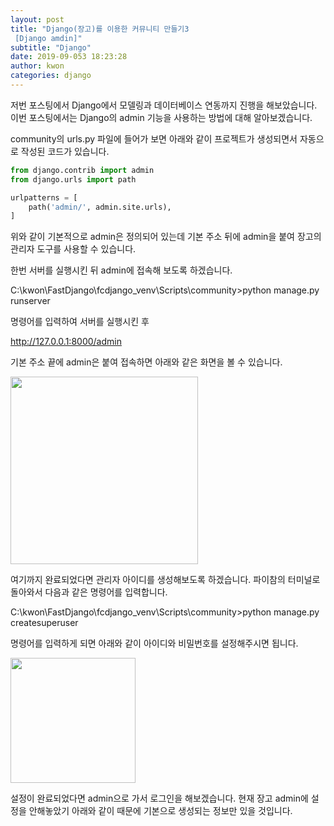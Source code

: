 ```yaml
---
layout: post
title: "Django(장고)를 이용한 커뮤니티 만들기3
 [Django amdin]"
subtitle: "Django"
date: 2019-09-053 18:23:28
author: kwon
categories: django
---
```


저번 포스팅에서 Django에서 모델링과 데이터베이스 연동까지 진행을 해보았습니다. 이번 포스팅에서는 Django의 admin 기능을 사용하는 방법에 대해 알아보겠습니다.

community의 urls.py 파일에 들어가 보면 아래와 같이 프로젝트가 생성되면서 자동으로 작성된 코드가 있습니다.

```python
from django.contrib import admin
from django.urls import path

urlpatterns = [
    path('admin/', admin.site.urls),
]
```

위와 같이 기본적으로 admin은 정의되어 있는데 기본 주소 뒤에 admin을 붙여 장고의 관리자 도구를 사용할 수 있습니다.

한번 서버를 실행시킨 뒤 admin에 접속해 보도록 하겠습니다.

C:\kwon\FastDjango\fcdjango_venv\Scripts\community>python manage.py runserver

명령어를 입력하여 서버를 실행시킨 후

 http://127.0.0.1:8000/admin

 기본 주소 끝에 admin은 붙여 접속하면 아래와 같은 화면을 볼 수 있습니다.

 <div style="width: 300px; height: 300px;">
     <img src="https://kyu9341.github.io/assets/admin.png" style="width: 300px
     ; height: 300px;">
 </div>

 여기까지 완료되었다면 관리자 아이디를 생성해보도록 하겠습니다. 파이참의 터미널로 돌아와서 다음과 같은 명령어를 입력합니다.

 C:\kwon\FastDjango\fcdjango_venv\Scripts\community>python manage.py createsuperuser

명령어를 입력하게 되면 아래와 같이 아이디와 비밀번호를 설정해주시면 됩니다.

 <div style="width: 90%; height: 200px;">
     <img src="https://kyu9341.github.io/assets/djangoadmin.png" style="width: 90
     %; height: 200px;">
 </div>

설정이 완료되었다면 admin으로 가서 로그인을 해보겠습니다. 현재 장고 admin에 설정을 안해놓았기 아래와 같이 때문에 기본으로 생성되는 정보만 있을 것입니다.
